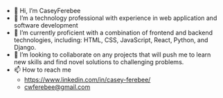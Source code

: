 - 👋 Hi, I’m CaseyFerebee
- 👀 I’m a technology professional with experience in web application and software development
- 🌱 I’m currently proficient with a combination of frontend and backend technologies, including: HTML, CSS, JavaScript, React, Python, and Django.
- 💞️ I’m looking to collaborate on any projects that will push me to learn new skills and find novel solutions to challenging problems.
- 📫 How to reach me
    - https://www.linkedin.com/in/casey-ferebee/
    - cwferebee@gmail.com

<!---
CaseyFerebee/CaseyFerebee is a ✨ special ✨ repository because its `README.md` (this file) appears on your GitHub profile.
You can click the Preview link to take a look at your changes.
--->

